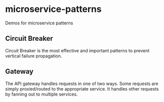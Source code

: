 # microservice-patterns
Demos for microservice patterns

## Circuit Breaker
Circuit Breaker is the most effective and important patterns to prevent vertical failure propagation.

## Gateway
The API gateway handles requests in one of two ways. Some requests are simply proxied/routed to the appropriate service. It handles other requests by fanning out to multiple services.
